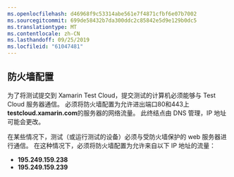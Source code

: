 ```yaml
---
ms.openlocfilehash: d46968f9c53314abe561e7f4871cfbf6e07b7002
ms.sourcegitcommit: 699de58432b7da300ddc2c85842e5d9e129b0dc5
ms.translationtype: MT
ms.contentlocale: zh-CN
ms.lasthandoff: 09/25/2019
ms.locfileid: "61047481"
---
```

## <a name="firewall-configuration"></a>防火墙配置

为了将测试提交到 Xamarin Test Cloud，提交测试的计算机必须能够与 Test Cloud 服务器通信。 必须将防火墙配置为允许进出端口80和443上**testcloud.xamarin.com**的服务器的网络流量。 此终结点由 DNS 管理，IP 地址可能会更改。 

在某些情况下，测试（或运行测试的设备）必须与受防火墙保护的 web 服务器进行通信。 在这种情况下，必须将防火墙配置为允许来自以下 IP 地址的流量：

* **195.249.159.238**
* **195.249.159.239**

